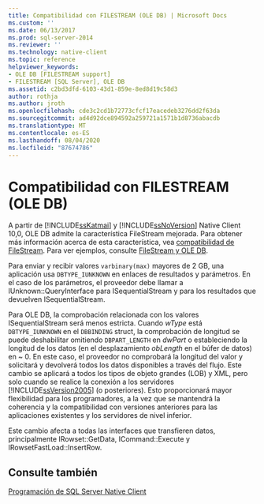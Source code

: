 ```yaml
---
title: Compatibilidad con FILESTREAM (OLE DB) | Microsoft Docs
ms.custom: ''
ms.date: 06/13/2017
ms.prod: sql-server-2014
ms.reviewer: ''
ms.technology: native-client
ms.topic: reference
helpviewer_keywords:
- OLE DB [FILESTREAM support]
- FILESTREAM [SQL Server], OLE DB
ms.assetid: c2bd3dfd-6103-43d1-859e-8ed8d19c58d3
author: rothja
ms.author: jroth
ms.openlocfilehash: cde3c2cd1b72773cfcf17eacedeb3276dd2f63da
ms.sourcegitcommit: ad4d92dce894592a259721a1571b1d8736abacdb
ms.translationtype: MT
ms.contentlocale: es-ES
ms.lasthandoff: 08/04/2020
ms.locfileid: "87674786"
---
```

# <a name="filestream-support-ole-db"></a>Compatibilidad con FILESTREAM (OLE DB)
  A partir de [!INCLUDE[ssKatmai](../../../includes/sskatmai-md.md)] y [!INCLUDE[ssNoVersion](../../../includes/ssnoversion-md.md)] Native Client 10,0, OLE DB admite la característica FileStream mejorada. Para obtener más información acerca de esta característica, vea [compatibilidad de FileStream](../features/filestream-support.md). Para ver ejemplos, consulte [FileStream y OLE DB](../../native-client-ole-db-how-to/filestream/filestream-and-ole-db.md).  
  
 Para enviar y recibir valores `varbinary(max)` mayores de 2 GB, una aplicación usa `DBTYPE_IUNKNOWN` en enlaces de resultados y parámetros. En el caso de los parámetros, el proveedor debe llamar a IUnknown::QueryInterface para ISequentialStream y para los resultados que devuelven ISequentialStream.  
  
 Para OLE DB, la comprobación relacionada con los valores ISequentialStream será menos estricta. Cuando *wType* está `DBTYPE_IUNKNOWN` en el `DBBINDING` struct, la comprobación de longitud se puede deshabilitar omitiendo `DBPART_LENGTH` en *dwPart* o estableciendo la longitud de los datos (en el desplazamiento *obLength* en el búfer de datos) en ~ 0. En este caso, el proveedor no comprobará la longitud del valor y solicitará y devolverá todos los datos disponibles a través del flujo. Este cambio se aplicará a todos los tipos de objeto grandes (LOB) y XML, pero solo cuando se realice la conexión a los servidores [!INCLUDE[ssVersion2005](../../../includes/ssversion2005-md.md)] (o posteriores). Esto proporcionará mayor flexibilidad para los programadores, a la vez que se mantendrá la coherencia y la compatibilidad con versiones anteriores para las aplicaciones existentes y los servidores de nivel inferior.  
  
 Este cambio afecta a todas las interfaces que transfieren datos, principalmente IRowset::GetData, ICommand::Execute y IRowsetFastLoad::InsertRow.  
  
## <a name="see-also"></a>Consulte también  
 [Programación de SQL Server Native Client](../sql-server-native-client-programming.md)  
  
  
